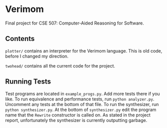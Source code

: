# Verimom

Final project for CSE 507: Computer-Aided Reasoning for Software.

## Contents

`plotter/` contains an interpreter for the Verimom language. This is old code,
before I changed my direction.

`twohead/` contains all the current code for the project.

## Running Tests

Test programs are located in `example_progs.py`.
Add more tests there if you like.
To run equivalence and performance tests, run `python analyzer.py`.
Uncomment any tests at the bottom of that file.
To run the synthesizer, run `python synthesizer.py`.
At the bottom of `synthesizer.py` edit the program name that the `Rewrite`
constructor is called on.
As stated in the project report, unfortunately the synthesizer is
currently outputting garbage.

